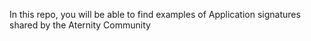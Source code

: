 In this repo, you will be able to find examples of Application signatures shared by the Aternity Community
